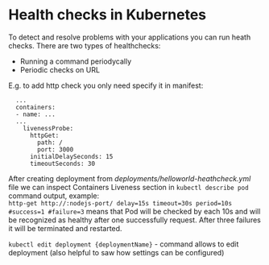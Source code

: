 # Health checks in Kubernetes

To detect and resolve problems with your applications you can run heath checks. There are two types of healthchecks:
- Running a command periodycally
- Periodic checks on URL

E.g. to add http check you only need specify it in manifest:
```
  ...
  containers:
  - name: ...
  ...
    livenessProbe:
      httpGet:
        path: /
        port: 3000
      initialDelaySeconds: 15
      timeoutSeconds: 30
```

After creating deployment from *deployments/helloworld-heathcheck.yml* file we can inspect Containers Liveness section in `kubectl describe pod` command output, example: </br>
`http-get http://:nodejs-port/ delay=15s timeout=30s period=10s #success=1 #failure=3` means that Pod will be checked by each 10s and will be recognized as healthy after one successfully request. After three failures it will be terminated and restarted.

`kubectl edit deployment {deploymentName}` - command allows to edit deployment (also helpful to saw how settings can be configured) 

